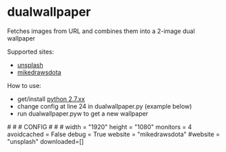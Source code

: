 # dualwallpaper
Fetches images from URL and combines them into a 2-image dual wallpaper

Supported sites:
  - [unsplash](https://www.unsplash.com)
  - [mikedrawsdota](http://mdd.hirshon.net/)
  
How to use:
  - get/install [python 2.7.xx](https://www.python.org/downloads/)
  - change config at line 24 in dualwallpaper.py (example below)
  - run dualwallpaper.pyw to get a new wallpaper
  
  
\# \# \# CONFIG \# \# \#
width = "1920"
height = "1080"
monitors = 4
avoidcached = False
debug = True
website = "mikedrawsdota"
#website = "unsplash"
downloaded=[]

